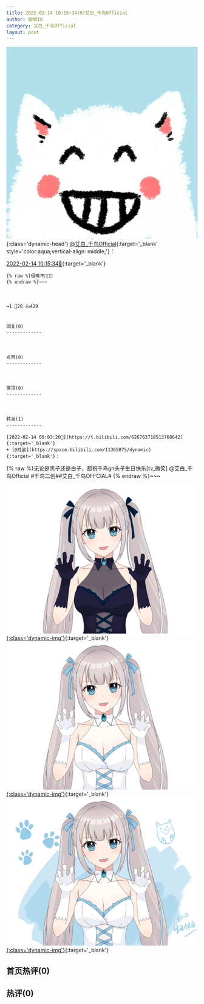 ```yaml
---
title: 2022-02-14 10:15:34(0)艾白_千鸟Official
author: 御坂IO
category: 艾白_千鸟Official
layout: post
---
```


![img](/images/9ae8b9445fd0665cc014d9080156a45271be73c6.jpg){:class='dynamic-head'}
[@艾白_千鸟Official](https://space.bilibili.com/334537711/dynamic){:target='_blank' style='color:aqua;vertical-align: middle;'}：

[2022-02-14 10:15:34🔗](https://t.bilibili.com/626921489844976028){:target='_blank'}

~~~
{% raw %}很难不🤤🤤🤤
{% endraw %}~~~



↪️1 💬28 👍429


回复(0)
-------------



点赞(0)
-------------



置顶(0)
-------------



转发(1)
-------------

[2022-02-14 00:03:20🔗](https://t.bilibili.com/626763718513768642){:target='_blank'}
+ [@月娑](https://space.bilibili.com/11365075/dynamic){:target='_blank'}：
~~~
{% raw %}无论是黑子还是白子，都祝千鸟gn头子生日快乐[tv_微笑]
@艾白_千鸟Official 
#千鸟二创##艾白_千鸟OFFCIAL#
{% endraw %}~~~


[![img](/images/4f3cc3f22039afcc4649e550f441b954d7196217.png){:class='dynamic-img'}](/images/4f3cc3f22039afcc4649e550f441b954d7196217.png){:target='_blank'}
[![img](/images/148a690e68dc52e562198c9b054d6e7aa13049b3.png){:class='dynamic-img'}](/images/148a690e68dc52e562198c9b054d6e7aa13049b3.png){:target='_blank'}
[![img](/images/af5e3630fcfbf7c10340b09798912c068dbaef8a.png){:class='dynamic-img'}](/images/af5e3630fcfbf7c10340b09798912c068dbaef8a.png){:target='_blank'}




首页热评(0)
-------------



热评(0)
-------------



